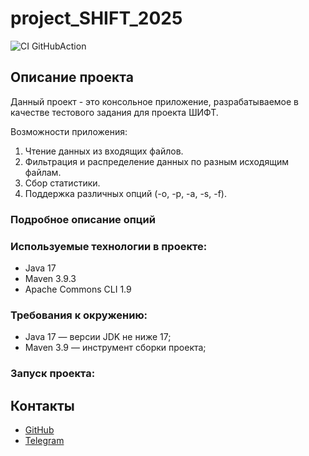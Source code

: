 # project_SHIFT_2025
![CI GitHubAction](https://github.com/SergeyDevStart/project_SHIFT_2025/actions/workflows/maven.yml/badge.svg)

## Описание проекта
Данный проект - это консольное приложение, разрабатываемое в качестве тестового задания для проекта ШИФТ.

Возможности приложения:
1. Чтение данных из входящих файлов.
2. Фильтрация и распределение данных по разным исходящим файлам.
3. Сбор статистики.
4. Поддержка различных опций (-o, -p, -a, -s, -f).

### Подробное описание опций

### Используемые технологии в проекте:
- Java 17
- Maven 3.9.3
- Apache Commons CLI 1.9
### Требования к окружению:
- Java 17 — версии JDK не ниже 17;
- Maven 3.9 — инструмент сборки проекта;

### Запуск проекта:

## Контакты
+ [GitHub](https://github.com/SergeyDevStart)
+ [Telegram](https://t.me/sergey_vasenev)
